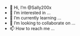 - 👋 Hi, I’m @Sally200x
- 👀 I’m interested in ...
- 🌱 I’m currently learning ...
- 💞️ I’m looking to collaborate on ...
- 📫 How to reach me ...

<!---
Sally200x/Sally200x is a ✨ special ✨ repository because its `README.md` (this file) appears on your GitHub profile.
You can click the Preview link to take a look at your changes.
--->
